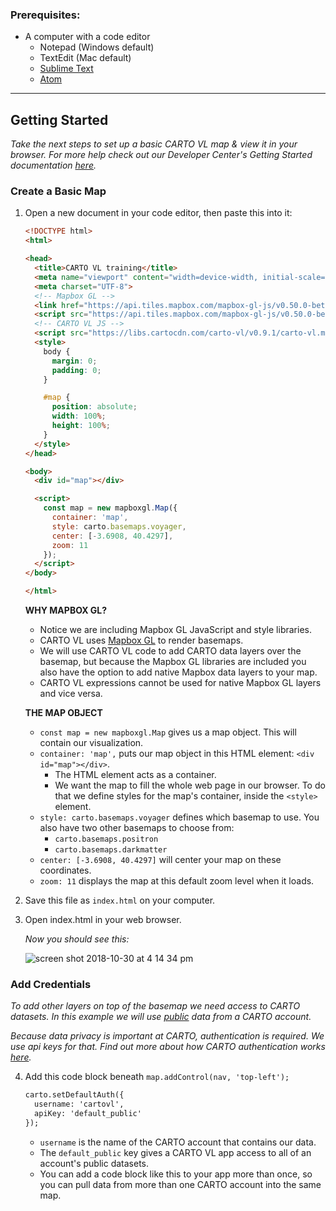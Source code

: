 ### Prerequisites:
* A computer with a code editor
  * Notepad (Windows default)
  * TextEdit (Mac default)
  * [Sublime Text](https://www.sublimetext.com/)
  * [Atom](https://atom.io/)
___

## Getting Started
*Take the next steps to set up a basic CARTO VL map & view it in your browser.*
*For more help check out our Developer Center's Getting Started documentation [here](https://carto.com/developers/carto-vl/guides/getting-started/).*

### Create a Basic Map
1. Open a new document in your code editor, then paste this into it:

    ```html
    <!DOCTYPE html>
    <html>

    <head>
      <title>CARTO VL training</title>
      <meta name="viewport" content="width=device-width, initial-scale=1.0">
      <meta charset="UTF-8">
      <!-- Mapbox GL -->
      <link href="https://api.tiles.mapbox.com/mapbox-gl-js/v0.50.0-beta.1/mapbox-gl.css" rel="stylesheet" />
      <script src="https://api.tiles.mapbox.com/mapbox-gl-js/v0.50.0-beta.1/mapbox-gl.js"></script>
      <!-- CARTO VL JS -->
      <script src="https://libs.cartocdn.com/carto-vl/v0.9.1/carto-vl.min.js"></script>
      <style>
        body {
          margin: 0;
          padding: 0;
        }

        #map {
          position: absolute;
          width: 100%;
          height: 100%;
        }
      </style>
    </head>

    <body>
      <div id="map"></div>

      <script>
        const map = new mapboxgl.Map({
          container: 'map',
          style: carto.basemaps.voyager,
          center: [-3.6908, 40.4297],
          zoom: 11
        });
      </script>
    </body>

    </html>
    ```
  
    **WHY MAPBOX GL?**
    * Notice we are including Mapbox GL JavaScript and style libraries. 
    * CARTO VL uses [Mapbox GL](https://www.mapbox.com/mapbox-gl-js/api/) to render basemaps. 
    * We will use CARTO VL code to add CARTO data layers over the basemap, but because the Mapbox GL libraries are included you also have the option to add native Mapbox data layers to your map.
    * CARTO VL expressions cannot be used for native Mapbox GL layers and vice versa.
    
    **THE MAP OBJECT**
    * `const map = new mapboxgl.Map` gives us a map object. This will contain our visualization.
    * `container: 'map',` puts our map object in this HTML element: `<div id="map"></div>`. 
      * The HTML element acts as a container.
      * We want the map to fill the whole web page in our browser. To do that we define styles for the map's container, inside the `<style>` element.
    * `style: carto.basemaps.voyager` defines which basemap to use. You also have two other basemaps to choose from:
      * `carto.basemaps.positron`
      * `carto.basemaps.darkmatter`
    * `center: [-3.6908, 40.4297]` will center your map on these coordinates.
    * `zoom: 11` displays the map at this default zoom level when it loads.
    
2. Save this file as `index.html` on your computer.
3. Open index.html in your web browser.
    
    *Now you should see this:*
   
    ![screen shot 2018-10-30 at 4 14 34 pm](https://user-images.githubusercontent.com/1779444/47747540-ef9ed300-dc5e-11e8-9b2c-66a0c012519b.png)
    
### Add Credentials
*To add other layers on top of the basemap we need access to CARTO datasets. In this example we will use [public](https://carto.com/help/building-maps/privacy-settings-for-protecting-maps-and-data/) data from a CARTO account.*

*Because data privacy is important at CARTO, authentication is required. We use api keys for that. Find out more about how CARTO authentication works [here](https://carto.com/developers/fundamentals/authorization/).*

4. Add this code block beneath `map.addControl(nav, 'top-left');`

    ```html
    carto.setDefaultAuth({
      username: 'cartovl',
      apiKey: 'default_public'
    });
    ```
    
    * `username` is the name of the CARTO account that contains our data.
    * The `default_public` key gives a CARTO VL app access to all of an account's public datasets.
    * You can add a code block like this to your app more than once, so you can pull data from more than one CARTO account into the same map.